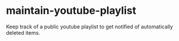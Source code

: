 # maintain-youtube-playlist
Keep track of a public youtube playlist to get notified of automatically deleted items.
